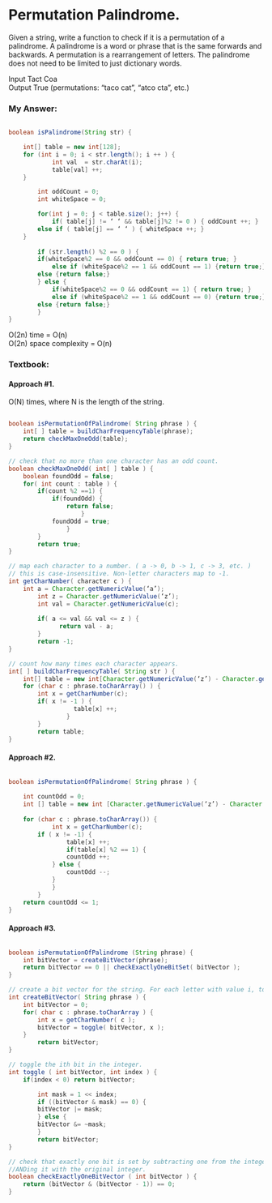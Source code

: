 # Permutation Palindrome.

Given a string, write a function to check if it is a permutation of a palindrome. A palindrome is a word or phrase that is the same forwards and backwards. A permutation is a rearrangement of letters. The palindrome does not need to be limited to just dictionary words.

Input     	Tact Coa <br />
Output		True   (permutations: “taco cat”,  “atco cta”, etc.) <br />

### My Answer:
```java

boolean isPalindrome(String str) {

	int[] table = new int[128];
	for (int i = 0; i < str.length(); i ++ ) {
        	int val  = str.charAt(i);
        	table[val] ++;
	}

    	int oddCount = 0;
    	int whiteSpace = 0;

    	for(int j = 0; j < table.size(); j++) {
        	if( table[j] != ‘ ‘ && table[j]%2 != 0 ) { oddCount ++; } 
		else if ( table[j] == ‘ ‘ ) { whiteSpace ++; }
	}
	
    	if (str.length() %2 == 0 ) {
		if(whiteSpace%2 == 0 && oddCount == 0) { return true; }
	      	else if (whiteSpace%2 == 1 && oddCount == 1) {return true;} 
		else {return false;}
    	} else {
        	if(whiteSpace%2 == 0 && oddCount == 1) { return true; }
	      	else if (whiteSpace%2 == 1 && oddCount == 0) {return true;} 
		else {return false;}
    	}
}
```
O(2n) time = O(n) <br />
O(2n) space complexity = O(n) <br />


### Textbook:

#### Approach #1.
O(N) times, where N is the length of the string.

```java

boolean isPermutationOfPalindrome( String phrase ) {
	int[ ] table = buildCharFrequencyTable(phrase); 
	return checkMaxOneOdd(table);
}

// check that no more than one character has an odd count.
boolean checkMaxOneOdd( int[ ] table ) {
	boolean foundOdd = false;
	for( int count : table ) {
		if(count %2 ==1) {
			if(foundOdd) {
				return false;
                	}
			foundOdd = true;
            	}   	
        }
        return true;
}

// map each character to a number. ( a -> 0, b -> 1, c -> 3, etc. )
// this is case-insensitive. Non-letter characters map to -1.
int getCharNumber( character c ) {
	int a = Character.getNumericValue(‘a’);
        int z = Character.getNumericValue(‘z’);
        int val = Character.getNumericValue(c);
  
        if( a <= val && val <= z ) {
	          return val - a;
        }
        return -1;
}

// count how many times each character appears. 
int[ ] buildCharFrequencyTable( String str ) {
	int[] table = new int[Character.getNumericValue(‘z’) - Character.getNumericValue(‘a’) + 1]
	for (char c : phrase.toCharArray() ) {
		int x = getCharNumber(c);
		if( x != -1 ) {
	              table[x] ++;
            	}
        }
        return table;
}

```

#### Approach #2.
```java

boolean isPermutationOfPalindrome( String phrase ) {
	
	int countOdd = 0;
	int [] table = new int [Character.getNumericValue(‘z’) - Character.getNumericValue(‘a’) + 1];
		
	for (char c : phrase.toCharArray()) {
        	int x = getCharNumber(c);
		if ( x != -1) {
	        	table[x] ++;
	          	if(table[x] %2 == 1) { 
				countOdd ++;
			} else { 
				countOdd --; 
			}
        	}
    	}
	return countOdd <= 1;
}

```

#### Approach #3.

```java

boolean isPermutationOfPalindrome (String phrase) {
	int bitVector = createBitVector(phrase);
	return bitVector == 0 || checkExactlyOneBitSet( bitVector );
}

// create a bit vector for the string. For each letter with value i, toggle the ith bit.
int createBitVector( String phrase ) {
	int bitVector = 0;
	for( char c : phrase.toCharArray ) {
		int x = getCharNumber( c );
		bitVector = toggle( bitVector, x );
 	}
        return bitVector;
}

// toggle the ith bit in the integer. 
int toggle ( int bitVector, int index ) {
	if(index < 0) return bitVector;

        int mask = 1 << index;
        if ((bitVector & mask) == 0) {
		bitVector |= mask;
        } else {
		bitVector &= ~mask;
        }
        return bitVector;
}

// check that exactly one bit is set by subtracting one from the integer and 
//ANDing it with the original integer.
boolean checkExactlyOneBitVector ( int bitVector ) {
	return (bitVector & (bitVector - 1)) == 0;
}

```




